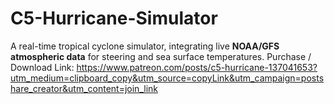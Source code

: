 # C5-Hurricane-Simulator
A real-time tropical cyclone simulator, integrating live **NOAA/GFS atmospheric data** for steering and sea surface temperatures.
Purchase / Download Link: https://www.patreon.com/posts/c5-hurricane-137041653?utm_medium=clipboard_copy&utm_source=copyLink&utm_campaign=postshare_creator&utm_content=join_link
